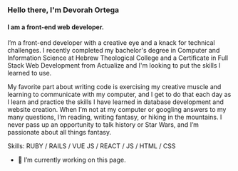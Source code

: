 ### Hello there, I'm Devorah Ortega
#### I am a front-end web developer.

I’m a front-end developer with a creative eye and a knack for technical challenges. I recently completed my bachelor's degree in Computer and Information Science at Hebrew Theological College and a Certificate in Full Stack Web Development from Actualize and I'm looking to put the skills I learned to use.

My favorite part about writing code is exercising my creative muscle and learning to communicate with my computer, and I get to do that each day as I learn and practice the skills I have learned in database development and website creation. When I’m not at my computer or googling answers to my many questions, I’m reading, writing fantasy, or hiking in the mountains. I never pass up an opportunity to talk history or Star Wars, and I’m passionate about all things fantasy.

Skills: RUBY / RAILS / VUE JS / REACT / JS / HTML / CSS

- 🔭 I’m currently working on this page. 




